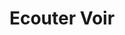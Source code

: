 ---
title: "Ecouter Voir"
url: /tournefeuille/ecouter-voir-boulevard-vincent-auriol/
shop: opticien
---